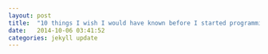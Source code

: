 ```yaml
---
layout: post
title:  "10 things I wish I would have known before I started programming"
date:   2014-10-06 03:41:52
categories: jekyll update
---
```

